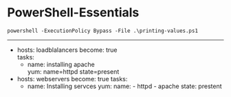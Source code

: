 # PowerShell-Essentials


```
powershell -ExecutionPolicy Bypass -File .\printing-values.ps1
```

---                                                                  
  - hosts: loadblalancers
    become: true  
    tasks:                                                   
      - name: installing apache           
        yum: name=httpd state=present 
  - hosts: webservers
    become: true
    tasks: 
      - name: Installing servces
        yum: 
          name:
            - httpd
            - apache
          state: prestent